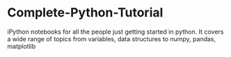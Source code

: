# Complete-Python-Tutorial
iPython notebooks for all the people just getting started in python.
It covers a wide range of topics from variables, data structures to numpy, pandas, matplotlib
